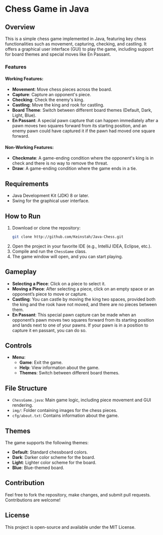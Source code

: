 # Chess Game in Java

## Overview
This is a simple chess game implemented in Java, featuring key chess functionalities such as movement, capturing, checking, and castling. It offers a graphical user interface (GUI) to play the game, including support for board themes and special moves like En Passant.

### Features
#### Working Features:
- **Movement**: Move chess pieces across the board.
- **Capture**: Capture an opponent's piece.
- **Checking**: Check the enemy's king.
- **Castling**: Move the king and rook for castling.
- **Board Theme**: Switch between different board themes (Default, Dark, Light, Blue).
- **En Passant**: A special pawn capture that can happen immediately after a pawn moves two squares forward from its starting position, and an enemy pawn could have captured it if the pawn had moved one square forward.

#### Non-Working Features:
- **Checkmate**: A game-ending condition where the opponent's king is in check and there is no way to remove the threat.
- **Draw**: A game-ending condition where the game ends in a tie.

## Requirements
- Java Development Kit (JDK) 8 or later.
- Swing for the graphical user interface.

## How to Run
1. Download or clone the repository:
   ```bash
   git clone http://github.com/Keinstah/Java-Chess.git
   ```
2. Open the project in your favorite IDE (e.g., IntelliJ IDEA, Eclipse, etc.).
3. Compile and run the `ChessGame` class.
4. The game window will open, and you can start playing.

## Gameplay
- **Selecting a Piece**: Click on a piece to select it.
- **Moving a Piece**: After selecting a piece, click on an empty space or an opponent’s piece to move or capture.
- **Castling**: You can castle by moving the king two spaces, provided both the king and the rook have not moved, and there are no pieces between them.
- **En Passant**: This special pawn capture can be made when an opponent’s pawn moves two squares forward from its starting position and lands next to one of your pawns. If your pawn is in a position to capture it en passant, you can do so.

## Controls
- **Menu**:
  - **Game**: Exit the game.
  - **Help**: View information about the game.
  - **Themes**: Switch between different board themes.

## File Structure
- `ChessGame.java`: Main game logic, including piece movement and GUI rendering.
- `img/`: Folder containing images for the chess pieces.
- `cfg/about.txt`: Contains information about the game.

## Themes
The game supports the following themes:
- **Default**: Standard chessboard colors.
- **Dark**: Darker color scheme for the board.
- **Light**: Lighter color scheme for the board.
- **Blue**: Blue-themed board.

## Contribution
Feel free to fork the repository, make changes, and submit pull requests. Contributions are welcome!

## License
This project is open-source and available under the MIT License.
